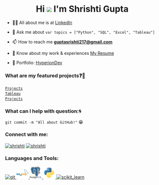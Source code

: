 <!--
**Shrishti/Shrishti** is a ✨ _special_ ✨ repository because its `README.md` (this file) appears on your GitHub profile.
Here are some ideas to get you started:   

- 🔭 I’m currently working on ...  
- 🌱 I’m currently learning ... 
- 👯 I’m looking to collaborate on ...
- 🤔 I’m looking for help with ... 
- 💬 Ask me about ...
- 📫 How to reach me: ...
- 😄 Pronouns: ...
- ⚡ Fun fact: ...
-->
<h1 align="center">Hi <img src="https://raw.githubusercontent.com/iampavangandhi/iampavangandhi/master/gifs/Hi.gif" width="30px"> I'm Shrishti Gupta</h1>


- 👨‍💻 All about me is at [LinkedIn](https://www.linkedin.com/in/shrishti-gupta-94134b179/) 

- 💬 Ask me about ``` var topics = ["Python", "SQL", "Excel", "Tableau"] ```

- 📫 How to reach me **guptasrishti217@gmail.com**

- 📄 Know about my work & experiences [My Resume](https://drive.google.com/file/d/19inQpfxQzk-yqiwo9aLNqbs4qONz_xgm/view?usp=sharing)

- 📄 Portfolio: [HyperionDev](https://hyperiondev.com/portfolio/110945)

### What are my featured projects:question::rocket:
  
<code>[Projects](https://github.com/Shrishti217/projects)</code>    
<code>[Tableau Projects](https://public.tableau.com/app/profile/shrishti.gupta7653/vizzes)</code>         



### What can I help with question::cyclone:
<code>git commit -m "All about GitHub!"</code> :grin:

<h3 align="left">Connect with me:</h3>
<p align="left">
<a href="https://www.linkedin.com/in/shrishti-gupta-94134b179/" target="blank"><img align="center" src="https://raw.githubusercontent.com/rahuldkjain/github-profile-readme-generator/master/src/images/icons/Social/linked-in-alt.svg" alt="shrishti" height="30" width="40" /></a>
<a href="https://www.instagram.com/sris408/" target="blank"><img align="center" src="https://raw.githubusercontent.com/rahuldkjain/github-profile-readme-generator/master/src/images/icons/Social/instagram.svg" alt="shrishti" height="30" width="40" /></a>
</p>

<h3 align="left">Languages and Tools:</h3>
<p align="left"> 
  <a href="https://git-scm.com/" target="_blank" rel="noreferrer">
  <img src="https://www.vectorlogo.zone/logos/git-scm/git-scm-icon.svg" alt="git" width="40" height="40" />
</a>
<a href="https://www.mysql.com/" target="_blank" rel="noreferrer">
  <img src="https://raw.githubusercontent.com/devicons/devicon/master/icons/mysql/mysql-original-wordmark.svg" alt="mysql" width="40" height="40" />
</a>
<a href="https://www.postgresql.org" target="_blank" rel="noreferrer">
  <img src="https://raw.githubusercontent.com/devicons/devicon/master/icons/postgresql/postgresql-original-wordmark.svg" alt="postgresql" width="40" height="40" />
</a>
<a href="https://www.python.org" target="_blank" rel="noreferrer">
  <img src="https://raw.githubusercontent.com/devicons/devicon/master/icons/python/python-original.svg" alt="python" width="40" height="40" />
</a>
<a href="https://www.tableau.com" target="_blank" rel="noreferrer">
  <img src="https://upload.wikimedia.org/wikipedia/commons/0/05/Scikit_learn_logo_small.svg" alt="scikit_learn" width="40" height="40" />
</a>
 </p>
